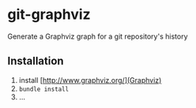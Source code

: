# git-graphviz
Generate a Graphviz graph for a git repository's history

## Installation
1. install [http://www.graphviz.org/](Graphviz)
2. `bundle install`
3. ...